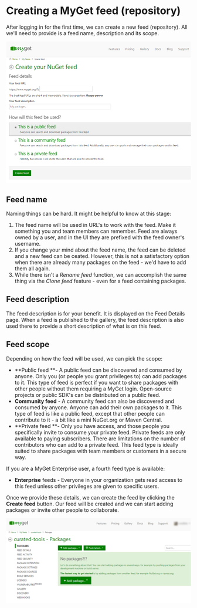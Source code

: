 # Creating a MyGet feed \(repository\)

After logging in for the first time, we can create a new feed \(repository\). All we'll need to provide is a feed name, description and its scope.

![Create a MyGet feed](assets/create-myget-feed.png)

## Feed name

Naming things can be hard. It might be helpful to know at this stage:

1. The feed name will be used in URL's to work with the feed. Make it something you and team members can remember. Feed are always owned by a user, and in the UI they are prefixed with the feed owner's username.
2. If you change your mind about the feed name, the feed can be deleted and a new feed can be ceated. However, this is not a satisfactory option when there are already many packages on the feed - we'd have to add them all again.
3. While there isn't a _Rename feed_ function, we can accomplish the same thing via the _Clone feed_ feature - even for a feed containing packages. 

## Feed description

The feed description is for your benefit. It is displayed on the Feed Details page. When a feed is published to the gallery, the feed description is also used there to provide a short description of what is on this feed.

## Feed scope

Depending on how the feed will be used, we can pick the scope:

* **Public feed **- A public feed can be discovered and consumed by anyone. Only you \(or people you grant privileges to\) can add packages to it. This type of feed is perfect if you want to share packages with other people without them requiring a MyGet login. Open-source projects or public SDK's can be distributed on a public feed.
* **Community feed** - A community feed can also be discovered and consumed by anyone. Anyone can add their own packages to it. This type of feed is like a public feed, except that other people can contribute to it - a bit like a mini NuGet.org or Maven Central.
* **Private feed **- Only you have access, and those people you specifically invite to consume your private feed. Private feeds are only available to paying subscribers. There are limitations on the number of contributors who can add to a private feed. This feed type is ideally suited to share packages with team members or customers in a secure way.

If you are a MyGet Enterprise user, a fourth feed type is available:

* **Enterprise** feeds - Everyone in your organization gets read access to this feed unless other privileges are given to specific users.

Once we provide these details, we can create the feed by clicking the **Create feed** button. Our feed will be created and we can start adding packages or invite other people to collaborate.

![New feed was created](assets/new-feed-created.png)

